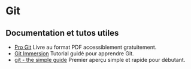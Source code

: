 Git 
========

Documentation et tutos utiles
-------------------------------
* [Pro Git](https://github.s3.amazonaws.com/media/progit.en.pdf) Livre au format PDF accessiblement gratuitement.
* [Git Immersion](http://gitimmersion.com) Tutorial guidé pour apprendre Git.
* [git - the simple guide](http://rogerdudler.github.io/git-guide/) Premier aperçu simple et rapide pour débutant.

